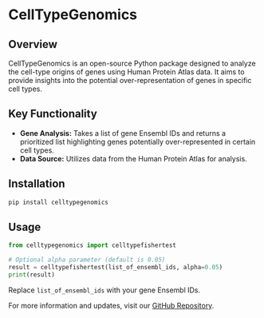 # CellTypeGenomics

## Overview
CellTypeGenomics is an open-source Python package designed to analyze the cell-type origins of genes using Human Protein Atlas data. It aims to provide insights into the potential over-representation of genes in specific cell types.

## Key Functionality
- **Gene Analysis:** Takes a list of gene Ensembl IDs and returns a prioritized list highlighting genes potentially over-represented in certain cell types.
- **Data Source:** Utilizes data from the Human Protein Atlas for analysis.

## Installation
```bash
pip install celltypegenomics
```

## Usage
```python
from celltypegenomics import celltypefishertest

# Optional alpha parameter (default is 0.05)
result = celltypefishertest(list_of_ensembl_ids, alpha=0.05)
print(result)
```

Replace `list_of_ensembl_ids` with your gene Ensembl IDs.

For more information and updates, visit our [GitHub Repository](https://github.com/Zyron/CellTypeGenomics).
